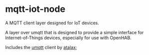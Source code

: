 # mqtt-iot-node
A MQTT client layer designed for IoT devices.


A layer over umqtt that is designed to provide a simple interface for Internet-of-Things devices, especially for use with OpenHAB.

Includes the [umqtt](https://github.com/atalax/umqtt) client by [atalax](https://github.com/atalax);
